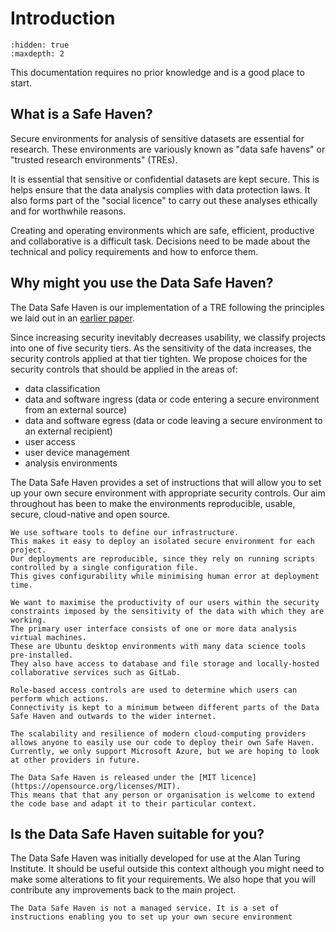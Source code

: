 # Introduction

```{toctree}
:hidden: true
:maxdepth: 2
```

This documentation requires no prior knowledge and is a good place to start.

## What is a Safe Haven?

Secure environments for analysis of sensitive datasets are essential for research.
These environments are variously known as "data safe havens" or "trusted research environments" (TREs).

It is essential that sensitive or confidential datasets are kept secure.
This is helps ensure that the data analysis complies with data protection laws.
It also forms part of the "social licence" to carry out these analyses ethically and for worthwhile reasons.

Creating and operating environments which are safe, efficient, productive and collaborative is a difficult task.
Decisions need to be made about the technical and policy requirements and how to enforce them.

## Why might you use the Data Safe Haven?

The Data Safe Haven is our implementation of a TRE following the principles we laid out in an [earlier paper](https://arxiv.org/abs/1908.08737).

Since increasing security inevitably decreases usability, we classify projects into one of five security tiers.
As the sensitivity of the data increases, the security controls applied at that tier tighten.
We propose choices for the security controls that should be applied in the areas of:

- data classification
- data and software ingress (data or code entering a secure environment from an external source)
- data and software egress (data or code leaving a secure environment to an external recipient)
- user access
- user device management
- analysis environments

The Data Safe Haven provides a set of instructions that will allow you to set up your own secure environment with appropriate security controls.
Our aim throughout has been to make the environments reproducible, usable, secure, cloud-native and open source.

```{admonition} Reproducible
We use software tools to define our infrastructure.
This makes it easy to deploy an isolated secure environment for each project.
Our deployments are reproducible, since they rely on running scripts controlled by a single configuration file.
This gives configurability while minimising human error at deployment time.
```

```{admonition} Usable
We want to maximise the productivity of our users within the security constraints imposed by the sensitivity of the data with which they are working.
The primary user interface consists of one or more data analysis virtual machines.
These are Ubuntu desktop environments with many data science tools pre-installed.
They also have access to database and file storage and locally-hosted collaborative services such as GitLab.
```

```{admonition} Secure
Role-based access controls are used to determine which users can perform which actions.
Connectivity is kept to a minimum between different parts of the Data Safe Haven and outwards to the wider internet.
```

```{admonition} Cloud-native
The scalability and resilience of modern cloud-computing providers allows anyone to easily use our code to deploy their own Safe Haven.
Currently, we only support Microsoft Azure, but we are hoping to look at other providers in future.
```

```{admonition} Open source
The Data Safe Haven is released under the [MIT licence](https://opensource.org/licenses/MIT).
This means that that any person or organisation is welcome to extend the code base and adapt it to their particular context.
```

## Is the Data Safe Haven suitable for you?

The Data Safe Haven was initially developed for use at the Alan Turing Institute.
It should be useful outside this context although you might need to make some alterations to fit your requirements.
We also hope that you will contribute any improvements back to the main project.

```{warning}
The Data Safe Haven is not a managed service. It is a set of instructions enabling you to set up your own secure environment
```
